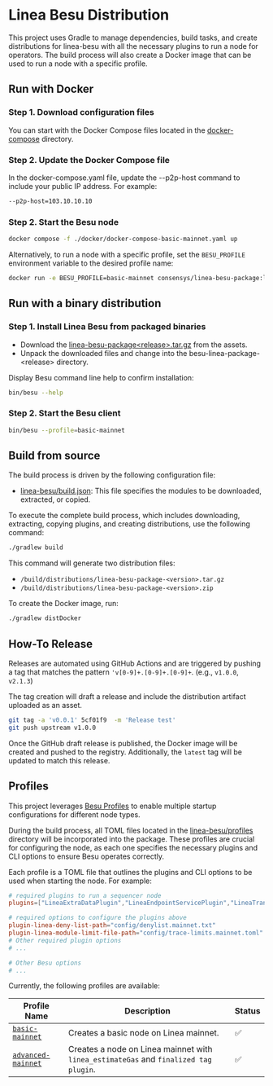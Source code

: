# Linea Besu Distribution

This project uses Gradle to manage dependencies, build tasks, and create distributions for linea-besu with 
all the necessary plugins to run a node for operators. The build process will also create a Docker image that can be 
used to run a node with a specific profile.

## Run with Docker

### Step 1. Download configuration files

You can start with the Docker Compose files located in the [docker-compose](https://github.com/Consensys/linea-besu-package/tree/main/docker) directory.

### Step 2. Update the Docker Compose file
In the docker-compose.yaml file, update the --p2p-host command to include your public IP address. For example:
```sh
--p2p-host=103.10.10.10
```

### Step 2. Start the Besu node
```sh
docker compose -f ./docker/docker-compose-basic-mainnet.yaml up
```
Alternatively, to run a node with a specific profile, set the `BESU_PROFILE` environment variable to the desired profile name:

```sh
docker run -e BESU_PROFILE=basic-mainnet consensys/linea-besu-package:latest
```

## Run with a binary distribution

### Step 1. Install Linea Besu from packaged binaries
*  Download the [linea-besu-package&lt;release&gt;.tar.gz](https://github.com/Consensys/linea-besu-package/releases) 
from the assets.
* Unpack the downloaded files and change into the besu-linea-package-&lt;release&gt;
directory.

Display Besu command line help to confirm installation:
```sh
bin/besu --help
```

### Step 2. Start the Besu client
```sh
bin/besu --profile=basic-mainnet
```

## Build from source

The build process is driven by the following configuration file:

- [linea-besu/build.json](https://github.com/Consensys/linea-besu-package/tree/main/linea-besu/build.json): This file specifies the modules to be downloaded, extracted, or copied.

To execute the complete build process, which includes downloading, extracting, copying plugins, and creating
distributions, use the following command:

```sh
./gradlew build
```

This command will generate two distribution files:

- `/build/distributions/linea-besu-package-<version>.tar.gz`
- `/build/distributions/linea-besu-package-<version>.zip`

To create the Docker image, run:

```sh
./gradlew distDocker
```
## How-To Release

Releases are automated using GitHub Actions and are triggered by pushing a tag that matches the
pattern `'v[0-9]+.[0-9]+.[0-9]+`. (e.g., `v1.0.0`, `v2.1.3`)

The tag creation will draft a release and include the distribution artifact uploaded as an asset.
   ```sh
   git tag -a 'v0.0.1' 5cf01f9  -m 'Release test'
   git push upstream v1.0.0
   ```

Once the GitHub draft release is published, the Docker image will be created and pushed to the registry. Additionally, 
the `latest` tag will be updated to match this release.



## Profiles

This project leverages [Besu Profiles](https://besu.hyperledger.org/public-networks/how-to/use-configuration-file/profile) to enable multiple startup configurations for different node types.

During the build process, all TOML files located in the [linea-besu/profiles](https://github.com/Consensys/linea-besu-package/tree/main/linea-besu/profiles) directory will be incorporated into the package. These profiles are crucial for configuring the node, as each one specifies the necessary plugins and CLI options to ensure Besu operates correctly.

Each profile is a TOML file that outlines the plugins and CLI options to be used when starting the node. For example:

```toml
# required plugins to run a sequencer node
plugins=["LineaExtraDataPlugin","LineaEndpointServicePlugin","LineaTransactionPoolValidatorPlugin","LineaTransactionSelectorPlugin"]

# required options to configure the plugins above
plugin-linea-deny-list-path="config/denylist.mainnet.txt"
plugin-linea-module-limit-file-path="config/trace-limits.mainnet.toml"
# Other required plugin options
# ...

# Other Besu options
# ...
```

Currently, the following profiles are available:

| Profile Name                                                                                                              | Description                                                                          | Status                |
|---------------------------------------------------------------------------------------------------------------------------|--------------------------------------------------------------------------------------|-----------------------|
| [`basic-mainnet`](https://github.com/Consensys/linea-besu-package/blob/main/linea-besu/profiles/basic-mainnet.toml)       | Creates a basic node on Linea mainnet.                                               | ✅                   |
| [`advanced-mainnet`](https://github.com/Consensys/linea-besu-package/blob/main/linea-besu/profiles/advanced-mainnet.toml) | Creates a node on Linea mainnet with `linea_estimateGas` and `finalized tag plugin`. | ✅                   |

